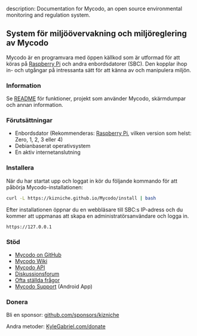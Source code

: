 description: Documentation for Mycodo, an open source environmental monitoring and regulation system.

## System för miljöövervakning och miljöreglering av Mycodo

Mycodo är en programvara med öppen källkod som är utformad för att köras på [Raspberry Pi](https://en.wikipedia.org/wiki/Raspberry_Pi) och andra enbordsdatorer (SBC). Den kopplar ihop in- och utgångar på intressanta sätt för att känna av och manipulera miljön.

### Information

Se [README](https://github.com/kizniche/Mycodo#uses) för funktioner, projekt som använder Mycodo, skärmdumpar och annan information.

### Förutsättningar

*   Enbordsdator (Rekommenderas: [Raspberry Pi](https://www.raspberrypi.org/), vilken version som helst: Zero, 1, 2, 3 eller 4)
*   Debianbaserat operativsystem
*   En aktiv internetanslutning

### Installera

När du har startat upp och loggat in kör du följande kommando för att påbörja Mycodo-installationen:

```bash
curl -L https://kizniche.github.io/Mycodo/install | bash
```

Efter installationen öppnar du en webbläsare till SBC:s IP-adress och du kommer att uppmanas att skapa en administratörsanvändare och logga in.

```
https://127.0.0.1
```

### Stöd

*   [Mycodo on GitHub](https://github.com/kizniche/Mycodo)
*   [Mycodo Wiki](https://github.com/kizniche/Mycodo/wiki)
*   [Mycodo API](https://kizniche.github.io/Mycodo/mycodo-api.html)
*   [Diskussionsforum](https://forum.radicaldiy.com)
*   [Ofta ställda frågor](https://forum.radicaldiy.com/docs?category=23&tags=mycodo)
*   [Mycodo Support](https://play.google.com/store/apps/details?id=com.mycodo.mycododocs) (Android App)

### Donera

Bli en sponsor: [github.com/sponsors/kizniche](https://github.com/sponsors/kizniche)

Andra metoder: [KyleGabriel.com/donate](https://kylegabriel.com/donate)
